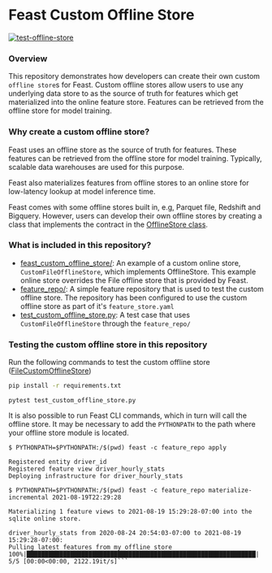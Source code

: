 # Feast Custom Offline Store
[![test-offline-store](https://github.com/feast-dev/feast-custom-offline-store-demo/actions/workflows/test_custom_offline_store.yml/badge.svg?branch=main)](https://github.com/feast-dev/feast-custom-offline-store-demo/actions/workflows/test_custom_offline_store.yml)

### Overview

This repository demonstrates how developers can create their own custom `offline store`s for Feast.
Custom offline stores allow users to use any underlying data store to as the source of truth for features which get materialized into the online feature store. Features can be retrieved from the offline store for model training. 


### Why create a custom offline store?

Feast uses an offline store as the source of truth for features. These features can be retrieved from the offline store for model training. Typically, scalable data warehouses are used for this purpose.
 
Feast also materializes features from offline stores to an online store for low-latency lookup at model inference time. 

Feast comes with some offline stores built in, e.g, Parquet file, Redshift and Bigquery. However, users can develop their own offline stores by creating a class that implements the contract in the [OfflineStore class](https://github.com/feast-dev/feast/blob/5e61a6f17c3b52f20b449214a4bb56bafa5cfcbc/sdk/python/feast/infra/offline_stores/offline_store.py#L41).

### What is included in this repository?

* [feast_custom_offline_store/](feast_custom_offline_store): An example of a custom online store, `CustomFileOfflineStore`, which implements OfflineStore. This example online store overrides the File offline store that is provided by Feast.
* [feature_repo/](feature_repo): A simple feature repository that is used to test the custom offline store. The repository has been configured to use the custom offline store as part of it's `feature_store.yaml`
* [test_custom_offline_store.py](test_custom_offline_store.py): A test case that uses `CustomFileOfflineStore` through the `feature_repo/`

### Testing the custom offline store in this repository

Run the following commands to test the custom offline store ([FileCustomOfflineStore](https://github.com/feast-dev/feast-custom-offline-store-demo/blob/master/feast_custom_offline_store/file.py))

```bash
pip install -r requirements.txt
```

```
pytest test_custom_offline_store.py
```

It is also possible to run Feast CLI commands, which in turn will call the offline store. It may be necessary to add the 
`PYTHONPATH` to the path where your offline store module is located.
```
$ PYTHONPATH=$PYTHONPATH:/$(pwd) feast -c feature_repo apply
```
```
Registered entity driver_id
Registered feature view driver_hourly_stats
Deploying infrastructure for driver_hourly_stats
```
```
$ PYTHONPATH=$PYTHONPATH:/$(pwd) feast -c feature_repo materialize-incremental 2021-08-19T22:29:28
```
```
Materializing 1 feature views to 2021-08-19 15:29:28-07:00 into the sqlite online store.

driver_hourly_stats from 2020-08-24 20:54:03-07:00 to 2021-08-19 15:29:28-07:00:
Pulling latest features from my offline store
100%|███████████████████████████████████████████████████████████████| 5/5 [00:00<00:00, 2122.19it/s]```